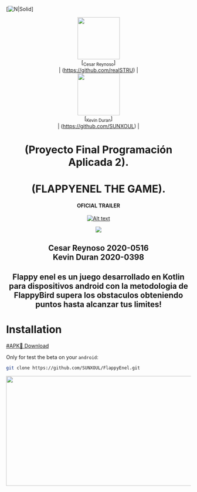 
[![N|Solid](https://raw.githubusercontent.com/SUNXOUL/FlappyEnel/master/app/src/main/res/drawable-nodpi/durelogo.gif)]
<div id="header" align="center">


<img src="https://avatars.githubusercontent.com/u/122837710?v=4" width=115><br>[<sub>Cesar Reynoso</sub>]<br>| (https://github.com/realSTRU) |
 <BR>
 <img src="https://avatars.githubusercontent.com/u/91565711?v=4" width=115><br>[<sub>Kevin Duran</sub>]<br>| (https://github.com/SUNXOUL)  |
 
  <h1>(Proyecto Final Programación Aplicada 2).</h1>
  <h1>(FLAPPYENEL THE GAME).</h1>
  
   #### OFICIAL TRAILER
   [![Alt text](https://img.youtube.com/vi/YJX6RySWX0c/0.jpg)](https://www.youtube.com/watch?v=YJX6RySWX0c)
 

   
  <div align = "center">
   <img src="https://i.ibb.co/1J1Djg9/Flappy-Enel-Logo.png"/>
</div>
  <h2>Cesar Reynoso 2020-0516<br>Kevin Duran 2020-0398<br></h2>
  <h2>Flappy enel es un juego desarrollado en Kotlin para dispositivos android con la metodologia de FlappyBird supera los obstaculos obteniendo puntos hasta alcanzar tus limites!</h2>
 </div>
 
 # Installation

[#APK📱 Download](https://github.com/SUNXOUL/FlappyEnel/raw/master/app/release/FLAPPYENEL.apk)

Only for test the beta on your `android`:
```sh
git clone https://github.com/SUNXOUL/FlappyEnel.git
```

<div align="center">
  <img src="https://i.postimg.cc/0N3Q6GT0/Installation-for-the-readme.png" width="800px" height="300px"/>
</div>

